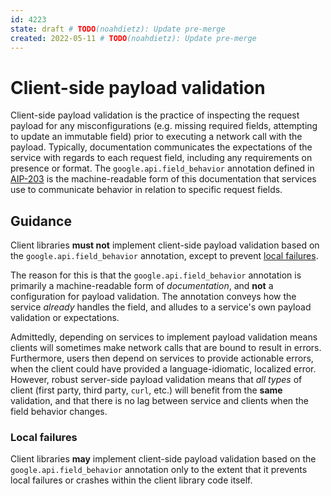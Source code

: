 ```yaml
---
id: 4223
state: draft # TODO(noahdietz): Update pre-merge
created: 2022-05-11 # TODO(noahdietz): Update pre-merge
---
```


# Client-side payload validation

Client-side payload validation is the practice of inspecting the request payload
for any misconfigurations (e.g. missing required fields, attempting to update an
immutable field) prior to executing a network call with the payload. Typically,
documentation communicates the expectations of the service with regards to each
request field, including any requirements on presence or format. The
`google.api.field_behavior` annotation defined in [AIP-203][] is the
machine-readable form of this documentation that services use to communicate
behavior in relation to specific request fields.

## Guidance

Client libraries **must not** implement client-side payload validation based
on the `google.api.field_behavior` annotation, except to prevent
[local failures](4223.md#local-failures).

The reason for this is that the `google.api.field_behavior` annotation is
primarily a machine-readable form of _documentation_, and **not** a
configuration for payload validation. The annotation conveys how the service
_already_ handles the field, and alludes to a service's own payload validation
or expectations.

Admittedly, depending on services to implement payload validation means clients
will sometimes make network calls that are bound to result in errors. Furthermore, users
then depend on services to provide actionable errors, when the client could have
provided a language-idiomatic, localized error. However, robust server-side
payload validation means that _all types_ of client (first party, third party,
`curl`, etc.) will benefit from the **same** validation, and that there is no
lag between service and clients when the field behavior changes.

### Local failures

Client libraries **may** implement client-side payload validation based on the
`google.api.field_behavior` annotation only to the extent that it prevents
local failures or crashes within the client library code itself.

[AIP-203]: ../general/0203.md
